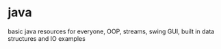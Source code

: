# java
basic java resources for everyone, OOP, streams, swing GUI, built in data structures and IO examples
